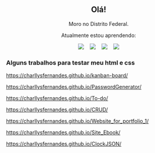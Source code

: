 <h2 align="center">Olá!</h2>
<p align="center">Moro no Distrito Federal.</p>
<p align="center">Atualmente estou aprendendo:</p>
<p align="center">
    <img src="https://img.shields.io/badge/html5%20-%23e34f26.svg?&style=for-the-badge&logo=html5&logoColor=white" />
    &nbsp;&nbsp;
    <img src="https://img.shields.io/badge/CSS3-1572B6?&style=for-the-badge&logo=css3&logoColor=white" />
    &nbsp;&nbsp;
    <img src="https://img.shields.io/badge/JavaScript-F7DF1E?style=for-the-badge&logo=javascript&logoColor=black" />
    &nbsp;&nbsp;
    <img src="https://img.shields.io/badge/Bootstrap-7c6cf9?style=for-the-badge&logo=bootstrap&logoColor=f6f1fd" />

</p>

<h3>Alguns trabalhos para testar meu html e css</h3>

https://charllysfernandes.github.io/kanban-board/

https://charllysfernandes.github.io/PasswordGenerator/

https://charllysfernandes.github.io/To-do/

https://charllysfernandes.github.io/CRUD/

https://charllysfernandes.github.io/Website_for_portfolio_1/

https://charllysfernandes.github.io/Site_Ebook/

https://charllysfernandes.github.io/ClockJSON/





<!-- ### Hi there 👋 -->



<!--
**CharllysFernandes/CharllysFernandes** is a ✨ _special_ ✨ repository because its `README.md` (this file) appears on your GitHub profile.

Here are some ideas to get you started:

- 🔭 I’m currently working on ...
- 🌱 I’m currently learning ...
- 👯 I’m looking to collaborate on ...
- 🤔 I’m looking for help with ...
- 💬 Ask me about ...
- 📫 How to reach me: ...
- 😄 Pronouns: ...
- ⚡ Fun fact: ...
-->
